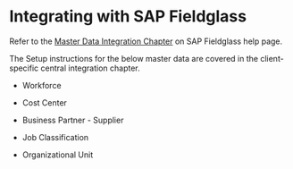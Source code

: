 <!-- loio677569edfcf641b5b00f373249eebdf5 -->

# Integrating with SAP Fieldglass

Refer to the [Master Data Integration Chapter](https://help.sap.com/docs/SAP_FIELDGLASS_INTEGRATION/1230407dde884f09bab381a978c8eb63/43ad653e78e84aa69f037b0b9eac9966.html) on SAP Fieldglass help page.

The Setup instructions for the below master data are covered in the client-specific central integration chapter.

-   Workforce

-   Cost Center

-   Business Partner - Supplier

-   Job Classification

-   Organizational Unit


